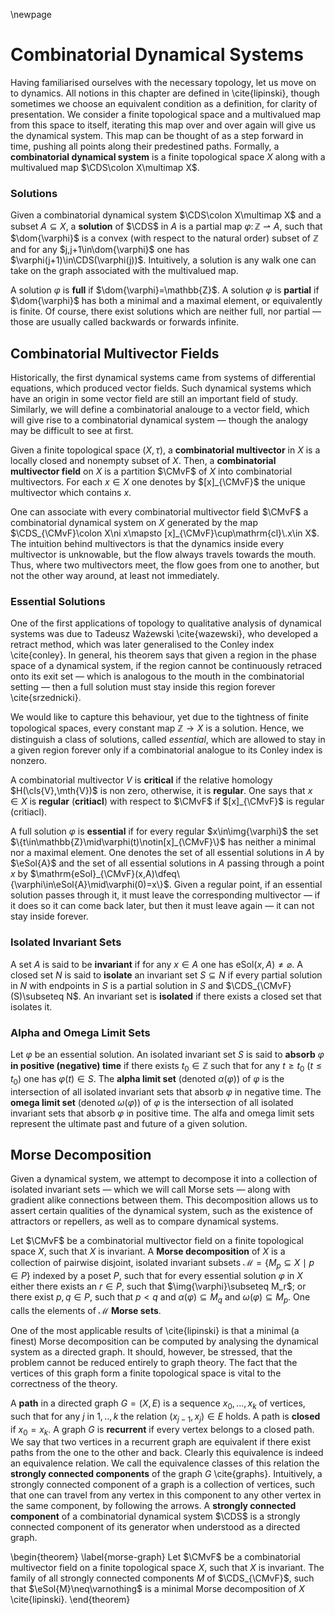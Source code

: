 \newpage
# Combinatorial Dynamical Systems
Having familiarised ourselves with the necessary topology, let us move on to dynamics. All notions in this chapter are defined in \cite{lipinski}, though sometimes we choose an equivalent condition as a definition, for clarity of presentation. We consider a finite topological space and a multivalued map from this space to itself, iterating this map over and over again will give us the dynamical system. This map can be thought of as a step forward in time, pushing all points along their predestined paths. Formally, a **combinatorial dynamical system** is a finite topological space $X$ along with a multivalued map $\CDS\colon X\multimap X$.

### Solutions
Given a combinatorial dynamical system $\CDS\colon X\multimap X$ and a subset $A\subseteq X$, a **solution** of $\CDS$ in $A$ is a partial map $\varphi\colon\mathbb{Z}\rightharpoonup A$, such that $\dom{\varphi}$ is a convex (with respect to the natural order) subset of $\mathbb{Z}$ and for any $j,j+1\in\dom{\varphi}$ one has $\varphi(j+1)\in\CDS(\varphi(j))$. Intuitively, a solution is any walk one can take on the graph associated with the multivalued map.

A solution $\varphi$ is **full** if $\dom{\varphi}=\mathbb{Z}$. A solution $\varphi$ is **partial** if $\dom{\varphi}$ has both a minimal and a maximal element, or equivalently is finite. Of course, there exist solutions which are neither full, nor partial — those are usually called backwards or forwards infinite.

## Combinatorial Multivector Fields
Historically, the first dynamical systems came from systems of differential equations, which produced vector fields. Such dynamical systems which have an origin in some vector field are still an important field of study. Similarly, we will define a combinatorial analouge to a vector field, which will give rise to a combinatorial dynamical system — though the analogy may be difficult to see at first.

Given a finite topological space $(X,\tau)$, a **combinatorial multivector** in $X$ is a locally closed and nonempty subset of $X$. Then, a **combinatorial multivector field** on $X$ is a partition $\CMvF$ of $X$ into combinatorial multivectors. For each $x\in X$ one denotes by $[x]_{\CMvF}$ the unique multivector which contains $x$.

One can associate with every combinatorial multivector field $\CMvF$ a combinatorial dynamical system on $X$ generated by the map $\CDS_{\CMvF}\colon X\ni x\mapsto [x]_{\CMvF}\cup\mathrm{cl}\.x\in X$. The intuition behind multivectors is that the dynamics inside every multivector is unknowable, but the flow always travels towards the mouth. Thus, where two multivectors meet, the flow goes from one to another, but not the other way around, at least not immediately.

### Essential Solutions
One of the first applications of topology to qualitative analysis of dynamical systems was due to Tadeusz Ważewski \cite{wazewski}, who developed a retract method, which was later generalised to the Conley index \cite{conley}. In general, his theorem says that given a region in the phase space of a dynamical system, if the region cannot be continuously retraced onto its exit set — which is analogous to the mouth in the combinatorial setting — then a full solution must stay inside this region forever \cite{srzednicki}.

We would like to capture this behaviour, yet due to the tightness of finite topological spaces, every constant map $\mathbb{Z}\rightarrow X$ is a solution. Hence, we distinguish a class of solutions, called *essential*, which are allowed to stay in a given region forever only if a combinatorial analogue to its Conley index is nonzero.

A combinatorial multivector $V$ is **critical** if the relative homology $H(\cls{V},\mth{V})$ is non zero, otherwise, it is **regular**. One says that $x\in X$ is **regular** (**critiacl**) with respect to $\CMvF$ if $[x]_{\CMvF}$ is regular (critiacl).

A full solution $\varphi$ is **essential** if for every regular $x\in\img{\varphi}$ the set $\{t\in\mathbb{Z}\mid\varphi(t)\notin[x]_{\CMvF}\}$ has neither a minimal nor a maximal element. One denotes the set of all essential solutions in $A$ by $\eSol{A}$ and the set of all essential solutions in $A$ passing through a point $x$ by $\mathrm{eSol}_{\CMvF}(x,A)\dfeq\{\varphi\in\eSol{A}\mid\varphi(0)=x\}$. Given a regular point, if an essential solution passes through it, it must leave the corresponding multivector — if it does so it can come back later, but then it must leave again — it can not stay inside forever.

### Isolated Invariant Sets
A set $A$ is said to be **invariant** if for any $x\in A$ one has $\mathrm{eSol}(x,A)\neq\varnothing$. A closed set $N$ is said to **isolate** an invariant set $S\subseteq N$ if every partial solution in $N$ with endpoints in $S$ is a partial solution in $S$ and $\CDS_{\CMvF}(S)\subseteq N$. An invariant set is **isolated** if there exists a closed set that isolates it.

### Alpha and Omega Limit Sets
Let $\varphi$ be an essential solution. An isolated invariant set $S$ is said to **absorb** $\varphi$ **in positive (negative) time** if there exists $t_0\in\mathbb{Z}$ such that for any $t\geq t_0$ ($t\leq t_0$) one has $\varphi(t)\in S$. The **alpha limit set** (denoted $\alpha(\varphi)$) of $\varphi$ is the intersection of all isolated invariant sets that absorb $\varphi$ in negative time. The **omega limit set** (denoted $\omega(\varphi)$) of $\varphi$ is the intersection of all isolated invariant sets that absorb $\varphi$ in positive time. The alfa and omega limit sets represent the ultimate past and future of a given solution.

## Morse Decomposition
Given a dynamical system, we attempt to decompose it into a collection of isolated invariant sets — which we will call Morse sets — along with gradient alike connections between them. This decomposition allows us to assert certain qualities of the dynamical system, such as the existence of attractors or repellers, as well as to compare dynamical systems.

Let $\CMvF$ be a combinatorial multivector field on a finite topological space $X$, such that $X$ is invariant. A **Morse decomposition** of $X$ is a collection of pairwise disjoint, isolated invariant subsets $\mathcal{M}=\{M_p\subseteq X\mid p\in P\}$ indexed by a poset $P$, such that for every essential solution $\varphi$ in $X$ either there exists an $r\in P$, such that $\img{\varphi}\subseteq M_r$; or there exist $p,q\in P$, such that $p < q$ and $\alpha(\varphi)\subseteq M_q$ and $\omega(\varphi)\subseteq M_p$. One calls the elements of $\mathcal{M}$ **Morse sets**.

One of the most applicable results of \cite{lipinski} is that a minimal (a finest) Morse decomposition can be computed by analysing the dynamical system as a directed graph. It should, however, be stressed, that the problem cannot be reduced entirely to graph theory. The fact that the vertices of this graph form a finite topological space is vital to the correctness of the theory.

A **path** in a directed graph $G=(X,E)$ is a sequence $x_0,...,x_k$ of vertices, such that for any $j$ in $1,..,k$ the relation $(x_{j-1},x_j)\in E$ holds. A path is **closed** if $x_0=x_k$. A graph $G$ is **recurrent** if every vertex belongs to a closed path. We say that two vertices in a recurrent graph are equivalent if there exist paths from the one to the other and back. Clearly this equivalence is indeed an equivalence relation. We call the equivalence classes of this relation the **strongly connected components** of the graph $G$ \cite{graphs}. Intuitively, a strongly connected component of a graph is a collection of vertices, such that one can travel from any vertex in this component to any other vertex in the same component, by following the arrows. A **strongly connected component** of a combinatorial dynamical system $\CDS$ is a strongly connected component of its generator when understood as a directed graph.

\begin{theorem}
\label{morse-graph}
Let $\CMvF$ be a combinatorial multivector field on a finite topological space $X$, such that $X$ is invariant. The family of all strongly connected components $M$ of $\CDS_{\CMvF}$, such that $\eSol{M}\neq\varnothing$ is a minimal Morse decomposition of $X$ \cite{lipinski}.
\end{theorem}
